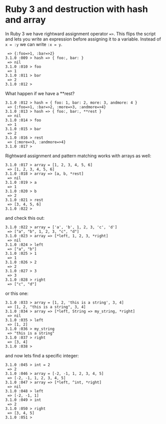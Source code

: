 # Ruby 3 and destruction with hash and array

In Ruby 3 we have rightward assignment operator `=>`. This flips the script and lets you write an expression before assigning it to a variable. Instead of `x = :y` we can write `:x = y`.

```
 => {:foo=>1, :bar=>2}
3.1.0 :009 > hash => { foo:, bar: }
 => nil
3.1.0 :010 > foo
 => 1
3.1.0 :011 > bar
 => 2
3.1.0 :012 >
```

What happen if we have a **rest?

```
3.1.0 :012 > hash = { foo: 1, bar: 2, more: 3, andmore: 4 }
 => {:foo=>1, :bar=>2, :more=>3, :andmore=>4}
3.1.0 :013 > hash => { foo:, bar:, **rest }
 => nil
3.1.0 :014 > foo
 => 1
3.1.0 :015 > bar
 => 2
3.1.0 :016 > rest
 => {:more=>3, :andmore=>4}
3.1.0 :017 >
```

Rightward assignment and pattern matching works with arrays as well:

```
3.1.0 :017 > array = [1, 2, 3, 4, 5, 6]
 => [1, 2, 3, 4, 5, 6]
3.1.0 :018 > array => [a, b, *rest]
 => nil
3.1.0 :019 > a
 => 1
3.1.0 :020 > b
 => 2
3.1.0 :021 > rest
 => [3, 4, 5, 6]
3.1.0 :022 >
```

and check this out:

```
3.1.0 :022 > array = ['a', 'b', 1, 2, 3, 'c', 'd']
 => ["a", "b", 1, 2, 3, "c", "d"]
3.1.0 :023 > array => [*left, 1, 2, 3, *right]
 => nil
3.1.0 :024 > left
 => ["a", "b"]
3.1.0 :025 > 1
 => 1
3.1.0 :026 > 2
 => 2
3.1.0 :027 > 3
 => 3
3.1.0 :028 > right
 => ["c", "d"]
```

or this one:

```
3.1.0 :033 > array = [1, 2, 'this is a string', 3, 4]
 => [1, 2, "this is a string", 3, 4]
3.1.0 :034 > array => [*left, String => my_string, *right]
 => nil
3.1.0 :035 > left
 => [1, 2]
3.1.0 :036 > my_string
 => "this is a string"
3.1.0 :037 > right
 => [3, 4]
3.1.0 :038 >
```

and now lets find a specific integer:

```
3.1.0 :045 > int = 2
 => 2
3.1.0 :046 > array = [-2, -1, 1, 2, 3, 4, 5]
 => [-2, -1, 1, 2, 3, 4, 5]
3.1.0 :047 > array => [*left, ^int, *right]
 => nil
3.1.0 :048 > left
 => [-2, -1, 1]
3.1.0 :049 > int
 => 2
3.1.0 :050 > right
 => [3, 4, 5]
3.1.0 :051 >
```
